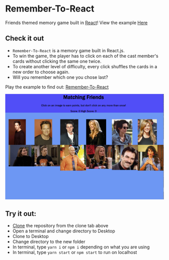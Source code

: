 # Remember-To-React
Friends themed memory game built in [React](https://reactjs.org/ "React")!
View the example [Here](https://youtu.be/z6jOj50_r50 "Youtube Link")

## Check it out
* `Remember-To-React` is a memory game built in React.js. 
* To win the game, the player has to click on each of the cast member's cards without clicking the same one twice.
* To create another level of difficulty, every click shuffles the cards in a new order to choose again. 
* Will you remember which one you chose last?

Play the example to find out: [Remember-To-React](https://remember-to-react-nine-rouge.now.sh/ "Click to Play!")

![img](src/components/pic/snip.PNG)

## Try it out:
* [Clone](https://help.github.com/en/github/creating-cloning-and-archiving-repositories/cloning-a-repository "Help me Clone a Repository") the repository from the clone tab above
* Open a terminal and change directory to Desktop
* Clone to Desktop
* Change directory to the new folder
* In terminal, type `yarn i` or `npm i` depending on what you are using
* In terminal, type `yarn start` or `npm start` to run on localhost
